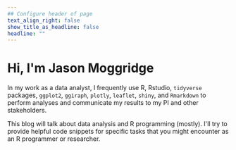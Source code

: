```yaml
---
## Configure header of page
text_align_right: false
show_title_as_headline: false
headline: ""
---
```


# Hi, I'm Jason Moggridge

<!-- this is a subheadline -->

In my work as a data analyst, I frequently use R, Rstudio, `tidyverse`
packages, `ggplot2`, `ggiraph`, `plotly`, `leaflet`, `shiny`, and `Rmarkdown` to perform analyses and communicate my results to my PI and other stakeholders.


This blog will talk about data analysis and R programming (mostly). I'll try to provide helpful code snippets for specific tasks that you might encounter as an R programmer or researcher.

<!--:maple_leaf: -->
<!-- The page you are reading is based on a markdown file- look in `content/about/` to edit. There, look inside the `header`, `main`, and `sidebar` folders to get started building your own "about" page. -->
